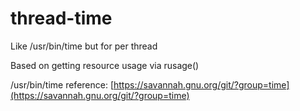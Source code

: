 # thread-time

Like /usr/bin/time but for per thread 

Based on getting resource usage via rusage() 

/usr/bin/time reference: [https://savannah.gnu.org/git/?group=time](https://savannah.gnu.org/git/?group=time)

